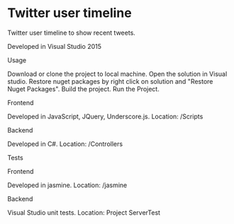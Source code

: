 # Twitter user timeline 
Twitter user timeline to show recent tweets.

Developed in Visual Studio 2015

Usage

Download or clone the project to local machine.
Open the solution in Visual studio.
Restore nuget packages by right click on solution and "Restore Nuget Packages".
Build the project.
Run the Project.

Frontend

Developed in JavaScript, JQuery, Underscore.js.
Location: /Scripts

Backend

Developed in C#.
Location: /Controllers

Tests

Frontend

Developed in jasmine.
Location: /jasmine

Backend

Visual Studio unit tests.
Location: Project ServerTest


